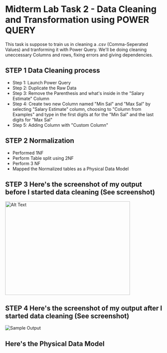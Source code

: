 # Midterm Lab Task 2 - Data Cleaning and Transformation using POWER QUERY
This task is suppose to train us in cleaning a .csv (Comma-Seperated Values) and tranforming it with Power Query. We'll be doing cleaning uneccessary Columns and rows, fixing errors and giving dependencies.

## STEP 1 Data Cleaning process
- Step 1: Launch Power Query
- Step 2: Duplicate the Raw Data
- Step 3: Remove the Parenthesis and what's inside in the "Salary Estimate" Column
- Step 4: Create two new Column named "Min Sal" and "Max Sal" by selecting "Salary Estimate" column, choosing to "Column from Examples" and type in the first digits at for the "Min Sal" and the last digits for "Max Sal" 
- Step 5: Adding Column with "Custom Column" 
## STEP 2 Normalization 
- Performed 1NF
- Perform Table split using 2NF
- Perform 3 NF
- Mapped the Normalized tables as a Physical Data Model
## STEP 3 Here's the screenshot of my output before I started data cleaning (See screenshot)
<img src="images/1.JPG" alt="Alt Text" width="400" height="300">

## STEP 4 Here's the screenshot of my output after I started data cleaning (See screenshot)
![Sample Output](images/1.JPG)
## Here's the Physical Data Model
